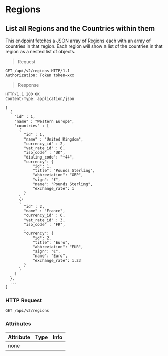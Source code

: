 # Regions

## List all Regions and the Countries within them

This endpoint fetches a JSON array of Regions each with an array of countries in that region. Each region will show a list of the countries in that region as a nested list of objects.

> Request

``` http
GET /api/v2/regions HTTP/1.1
Authorization: Token token=xxx
```

> Response

``` http
HTTP/1.1 200 OK
Content-Type: application/json

[
  {
    "id" : 1,
    "name" : "Western Europe",
    "countries" : [
      {
        "id" : 1,
        "name" : "United Kingdom",
        "currency_id" : 2,
        "vat_rate_id" : 6,
        "iso_code" : "UK",
        "dialing_code": "+44",
        "currency": {
            "id": 1,
            "title": "Pounds Sterling",
            "abbreviation": "GBP",
            "sign": "£",
            "name": "Pounds Sterling",
            "exchange_rate": 1
        }
      },
      {
        "id" : 2,
        "name" : "France",
        "currency_id" : 6,
        "vat_rate_id" : 3,
        "iso_code" : "FR",
        ,
        "currency": {
            "id": 2,
            "title": "Euro",
            "abbreviation": "EUR",
            "sign": "€",
            "name": "Euro",
            "exchange_rate": 1.23
        }
      }
    ]
  },
  ...
]
```

### HTTP Request

`GET /api/v2/regions`

### Attributes

Attribute | Type | Info
--------- | ---- | ----
none | |


